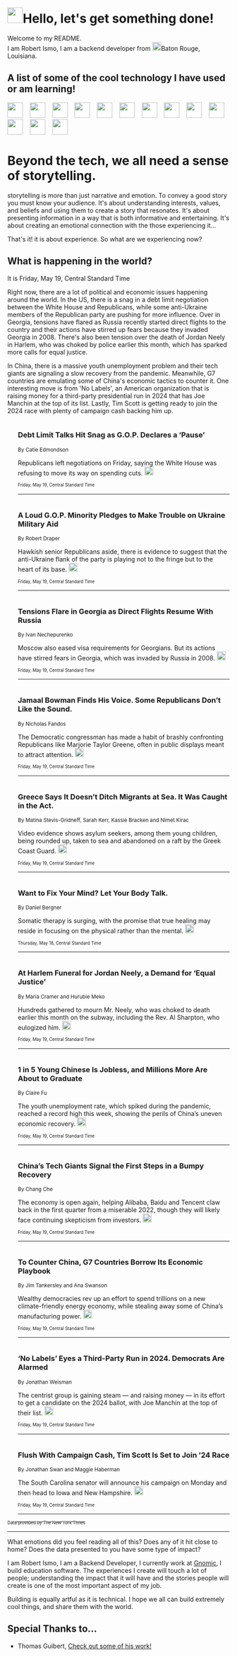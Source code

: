 <h1><img src="https://emojis.slackmojis.com/emojis/images/1643514375/3493/hot-coffee.gif?1643514375" width="35"/>Hello, let's get something done!</h1>

<p>Welcome to my README.<br/>
I am Robert Ismo, I am a backend developer from <img src="https://emojis.slackmojis.com/emojis/images/1638395689/50435/moulin_rouge.png?1638395689" width="20"/>Baton Rouge, Louisiana.</p>
<h2>A list of some of the cool technology I have used or am learning!</h2>
<p>
<img src="https://emojis.slackmojis.com/emojis/images/1643516091/21142/meow_bongotap.gif?1643516091" width="35" alt="">
<img src="https://img.shields.io/badge/Favorite%20Frontend%20Framework-SvelteKit-f83903" alt="">
<img src="https://img.shields.io/badge/Second%20Favorite-Vue-40b581" alt="">
<img src="https://img.shields.io/badge/Most%20Used%20Runtime-Nodejs-78b061" alt="">
<img src="https://emojis.slackmojis.com/emojis/images/1643517416/34482/fire.gif?1643517416" width="35" alt="">
<img src="https://img.shields.io/badge/Javascript%20But%20Better-Typescript-0078ca" alt="">
<img src="https://img.shields.io/badge/Favorite%20Language-Elixir-3e244d" alt="">
<img src="https://img.shields.io/badge/Containerize%20Everything-Docker-6ac9ef" alt="">
<img src="https://emojis.slackmojis.com/emojis/images/1643514596/5999/meow_party.gif?1643514596" width="35" alt="">
<img src="https://img.shields.io/badge/API%20Love%20Language-Graphql-de32a5" alt="">
<img src="https://img.shields.io/badge/Our%20Favorite%20Version%20Controller-Git-e94f33" alt="">
<img src="https://img.shields.io/badge/Favorite%20Database-Redis-d42d1d" alt="">
<img src="https://emojis.slackmojis.com/emojis/images/1643514559/5584/deployparrot.gif?1643514559" width="35" alt="">
<img src="https://img.shields.io/badge/Container%20Interstate-RabbitMQ-f66200" alt="">
<img src="https://img.shields.io/badge/Gotta%20Learn-Kubernetes-316adf" alt="">
<img src="https://img.shields.io/badge/Really%20Mature%20Now-WASM-654fef" alt="">
<img src="https://emojis.slackmojis.com/emojis/images/1666642497/61942/dance_vibe.gif?1666642497" width="35" alt="">
<img src="https://img.shields.io/badge/For%20My%20M1-ARM64-657d96" alt="">
<img src="https://img.shields.io/badge/Loving%20This%20So%20Much-TailwindCSS-17bcb5" alt="">
<img src="https://img.shields.io/badge/Cool%20Build%20Tool-Vite-f9cb24" alt="">
<img src="https://emojis.slackmojis.com/emojis/images/1669231376/62819/working-on-it.gif?1669231376" width="35" alt="">
<img src="https://img.shields.io/badge/Fun%20and%20Easy%20Database-MongoDB-5f8c49" alt="">
<img src="https://img.shields.io/badge/JS%20Life%20Support-NPM-c73737" alt="">
<img src="https://img.shields.io/badge/I%20Liked%20It-DynamoDB-0073b9" alt="">
<img src="https://emojis.slackmojis.com/emojis/images/1643514045/46/question.gif?1643514045" width="35" alt="">
<img src="https://img.shields.io/badge/cool-React-60d6f9" alt="">
<img src="https://img.shields.io/badge/Future%20Big%20Project-Lambda-f37e00" alt="">
<img src="https://img.shields.io/badge/NPM%20But%20Better-PNPM-f1aa07" alt="">
<img src="https://emojis.slackmojis.com/emojis/images/1643514943/9662/fbwow.gif?1643514943" width="35" alt="">
<img src="https://img.shields.io/badge/First%20Language-C-662079" alt="">
<img src="https://img.shields.io/badge/Where%20I%20Deploy%20Frontend-Vercel-000000" alt="">
<img src="https://img.shields.io/badge/Who%20Does%20not%20Want%20an%20App-Swift-f9492a" alt="">
<img src="https://emojis.slackmojis.com/emojis/images/1643514058/151/javascript.png?1643514058" width="35" alt="">
<img src="https://img.shields.io/badge/cool-Python-fbd542" alt="">
<img src="https://img.shields.io/badge/Favorite%20Something-Stripe-656cdc" alt="">
<img src="https://img.shields.io/badge/Of%20Course-HTML5-ed6327" alt="">
<img src="https://emojis.slackmojis.com/emojis/images/1660415405/60731/bomb.gif?1660415405" width="35" alt="">
<img src="https://img.shields.io/badge/hate-CSS-2964ec" alt="">
<img src="https://img.shields.io/badge/Learning-CircleCI-141215" alt="">
<img src="https://img.shields.io/badge/Learning-Rust-fbbb3b" alt="">
<img src="https://emojis.slackmojis.com/emojis/images/1660415397/60712/writing-hand.gif?1660415397" width="35" alt="">
<img src="https://img.shields.io/badge/Dev%20Browser%20of%20Choice-Firefox-cc4e26" alt="">
<img src="https://img.shields.io/badge/Recoverying%20From%20Windows-UNIX-1781e3" alt="">
<img src="https://img.shields.io/badge/LOVE-LogSeq-90c1c2" alt="">
<img src="https://emojis.slackmojis.com/emojis/images/1643514066/223/kirby.gif?1643514066" width="35" alt="">
<img src="https://img.shields.io/badge/Daily%20Driver-MacOS-e6e6e8" alt="">
<img src="https://img.shields.io/badge/Git%20Server-Github-000000" alt="">
<img src="https://img.shields.io/badge/enjoyable-EC2-f17428" alt="">
<img src="https://emojis.slackmojis.com/emojis/images/1643514239/2069/excited.gif?1643514239" width="35" alt="">
</p>
<h1>Beyond the tech, we all need a sense of storytelling.</h1>
<p>storytelling is more than just narrative and emotion. To convey a good story you must know your audience. It's about understanding interests, values, and beliefs and using them to create a story that resonates. It's about presenting information in a way that is both informative and entertaining. It's about creating an emotional connection with the those experiencing it...</p>
<p>That's it! it is about experience. So what are we experiencing now?</p>
<h2>What is happening in the world?</h2>
<p>It is Friday, May 19, Central Standard Time</p>
<p>
Right now, there are a lot of political and economic issues happening around the world. In the US, there is a snag in a debt limit negotiation between the White House and Republicans, while some anti-Ukraine members of the Republican party are pushing for more influence. Over in Georgia, tensions have flared as Russia recently started direct flights to the country and their actions have stirred up fears because they invaded Georgia in 2008. There&#39;s also been tension over the death of Jordan Neely in Harlem, who was choked by police earlier this month, which has sparked more calls for equal justice.

In China, there is a massive youth unemployment problem and their tech giants are signaling a slow recovery from the pandemic. Meanwhile, G7 countries are emulating some of China&#39;s economic tactics to counter it. One interesting move is from &#39;No Labels&#39;, an American organization that is raising money for a third-party presidential run in 2024 that has Joe Manchin at the top of its list. Lastly, Tim Scott is getting ready to join the 2024 race with plenty of campaign cash backing him up.</p>
<ol>
<img src="https://img.shields.io/badge/-us-blue" alt="">
<h3>Debt Limit Talks Hit Snag as G.O.P. Declares a ‘Pause’</h3>
<sub>By Catie Edmondson</sub>
<p>Republicans left negotiations on Friday, saying the White House was refusing to move its way on spending cuts.  <a href="https://nyti.ms/436DUQi"><img src="https://developer.nytimes.com/files/poweredby_nytimes_30b.png?v=1583354208352" height="20"></a></p>
<sub><sub>Friday, May 19, Central Standard Time</sub></sub>
<hr/>
<img src="https://img.shields.io/badge/-us-blue" alt="">
<h3>A Loud G.O.P. Minority Pledges to Make Trouble on Ukraine Military Aid</h3>
<sub>By Robert Draper</sub>
<p>Hawkish senior Republicans aside, there is evidence to suggest that the anti-Ukraine flank of the party is playing not to the fringe but to the heart of its base.  <a href="https://nyti.ms/3WhFPiI"><img src="https://developer.nytimes.com/files/poweredby_nytimes_30b.png?v=1583354208352" height="20"></a></p>
<sub><sub>Friday, May 19, Central Standard Time</sub></sub>
<hr/>
<img src="https://img.shields.io/badge/-world-blue" alt="">
<h3>Tensions Flare in Georgia as Direct Flights Resume With Russia</h3>
<sub>By Ivan Nechepurenko</sub>
<p>Moscow also eased visa requirements for Georgians. But its actions have stirred fears in Georgia, which was invaded by Russia in 2008.  <a href="https://nyti.ms/45gYHlZ"><img src="https://developer.nytimes.com/files/poweredby_nytimes_30b.png?v=1583354208352" height="20"></a></p>
<sub><sub>Friday, May 19, Central Standard Time</sub></sub>
<hr/>
<img src="https://img.shields.io/badge/-nyregion-blue" alt="">
<h3>Jamaal Bowman Finds His Voice. Some Republicans Don’t Like the Sound.</h3>
<sub>By Nicholas Fandos</sub>
<p>The Democratic congressman has made a habit of brashly confronting Republicans like Marjorie Taylor Greene, often in public displays meant to attract attention.  <a href="https://nyti.ms/3pTYaX5"><img src="https://developer.nytimes.com/files/poweredby_nytimes_30b.png?v=1583354208352" height="20"></a></p>
<sub><sub>Friday, May 19, Central Standard Time</sub></sub>
<hr/>
<img src="https://img.shields.io/badge/-world-blue" alt="">
<h3>Greece Says It Doesn’t Ditch Migrants at Sea. It Was Caught in the Act.</h3>
<sub>By Matina Stevis-Gridneff, Sarah Kerr, Kassie Bracken and Nimet Kirac</sub>
<p>Video evidence shows asylum seekers, among them young children, being rounded up, taken to sea and abandoned on a raft by the Greek Coast Guard.  <a href="https://nyti.ms/3ofKc1j"><img src="https://developer.nytimes.com/files/poweredby_nytimes_30b.png?v=1583354208352" height="20"></a></p>
<sub><sub>Friday, May 19, Central Standard Time</sub></sub>
<hr/>
<img src="https://img.shields.io/badge/-magazine-blue" alt="">
<h3>Want to Fix Your Mind? Let Your Body Talk.</h3>
<sub>By Daniel Bergner</sub>
<p>Somatic therapy is surging, with the promise that true healing may reside in focusing on the physical rather than the mental.  <a href="https://nyti.ms/3Wdt0WS"><img src="https://developer.nytimes.com/files/poweredby_nytimes_30b.png?v=1583354208352" height="20"></a></p>
<sub><sub>Thursday, May 18, Central Standard Time</sub></sub>
<hr/>
<img src="https://img.shields.io/badge/-nyregion-blue" alt="">
<h3>At Harlem Funeral for Jordan Neely, a Demand for ‘Equal Justice’</h3>
<sub>By Maria Cramer and Hurubie Meko</sub>
<p>Hundreds gathered to mourn Mr. Neely, who was choked to death earlier this month on the subway, including the Rev. Al Sharpton, who eulogized him.  <a href="https://nyti.ms/3MnFh6i"><img src="https://developer.nytimes.com/files/poweredby_nytimes_30b.png?v=1583354208352" height="20"></a></p>
<sub><sub>Friday, May 19, Central Standard Time</sub></sub>
<hr/>
<img src="https://img.shields.io/badge/-business-blue" alt="">
<h3>1 in 5 Young Chinese Is Jobless, and Millions More Are About to Graduate</h3>
<sub>By Claire Fu</sub>
<p>The youth unemployment rate, which spiked during the pandemic, reached a record high this week, showing the perils of China’s uneven economic recovery.  <a href="https://nyti.ms/3Wqfkba"><img src="https://developer.nytimes.com/files/poweredby_nytimes_30b.png?v=1583354208352" height="20"></a></p>
<sub><sub>Friday, May 19, Central Standard Time</sub></sub>
<hr/>
<img src="https://img.shields.io/badge/-technology-blue" alt="">
<h3>China’s Tech Giants Signal the First Steps in a Bumpy Recovery</h3>
<sub>By Chang Che</sub>
<p>The economy is open again, helping Alibaba, Baidu and Tencent claw back in the first quarter from a miserable 2022, though they will likely face continuing skepticism from investors.  <a href="https://nyti.ms/3Mob1Z8"><img src="https://developer.nytimes.com/files/poweredby_nytimes_30b.png?v=1583354208352" height="20"></a></p>
<sub><sub>Friday, May 19, Central Standard Time</sub></sub>
<hr/>
<img src="https://img.shields.io/badge/-us-blue" alt="">
<h3>To Counter China, G7 Countries Borrow Its Economic Playbook</h3>
<sub>By Jim Tankersley and Ana Swanson</sub>
<p>Wealthy democracies rev up an effort to spend trillions on a new climate-friendly energy economy, while stealing away some of China’s manufacturing power.  <a href="https://nyti.ms/3MGQyAk"><img src="https://developer.nytimes.com/files/poweredby_nytimes_30b.png?v=1583354208352" height="20"></a></p>
<sub><sub>Friday, May 19, Central Standard Time</sub></sub>
<hr/>
<img src="https://img.shields.io/badge/-us-blue" alt="">
<h3>‘No Labels’ Eyes a Third-Party Run in 2024. Democrats Are Alarmed</h3>
<sub>By Jonathan Weisman</sub>
<p>The centrist group is gaining steam — and raising money — in its effort to get a candidate on the 2024 ballot, with Joe Manchin at the top of their list.  <a href="https://nyti.ms/3oaID4T"><img src="https://developer.nytimes.com/files/poweredby_nytimes_30b.png?v=1583354208352" height="20"></a></p>
<sub><sub>Friday, May 19, Central Standard Time</sub></sub>
<hr/>
<img src="https://img.shields.io/badge/-us-blue" alt="">
<h3>Flush With Campaign Cash, Tim Scott Is Set to Join ’24 Race</h3>
<sub>By Jonathan Swan and Maggie Haberman</sub>
<p>The South Carolina senator will announce his campaign on Monday and then head to Iowa and New Hampshire.  <a href="https://nyti.ms/45cD9XR"><img src="https://developer.nytimes.com/files/poweredby_nytimes_30b.png?v=1583354208352" height="20"></a></p>
<sub><sub>Friday, May 19, Central Standard Time</sub></sub>
<hr/>
</ol>
<a href="https://developer.nytimes.com"><sub><sub>Data provided by The New York Times</sub></sub></a>
<hr/>
<p>What emotions did you feel reading all of this? Does any of it hit close to home? Does the data presented to you have some type of impact?</p>
<p>I am Robert Ismo, I am a Backend Developer, I currently work at <a href="https://gnomic.education/">Gnomic</a>, I build education software. The experiences I create will touch a lot of people; understanding the impact that it will have and the stories people will create is one of the most important aspect of my job.</p>
<p>Building is equally artful as it is technical. I hope we all can build extremely cool things, and share them with the world.</p>
<h2>Special Thanks to...</h2>
<ul>
<li>Thomas Guibert, <a href="https://github.com/thmsgbrt/thmsgbrt">Check out some of his work!</a></li>
</ul>